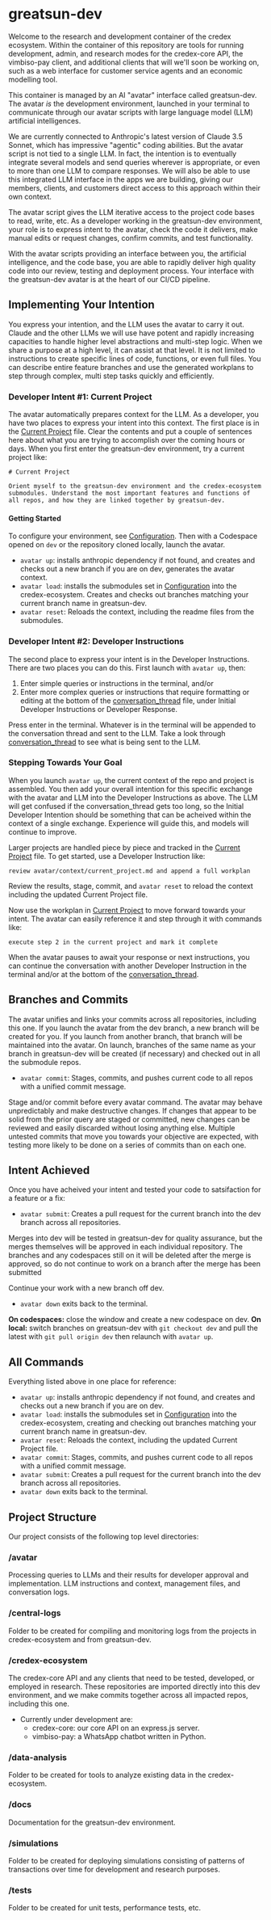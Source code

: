 # greatsun-dev

Welcome to the research and development container of the credex ecosystem. Within the container of this repository are tools for running development, admin, and research modes for the credex-core API, the vimbiso-pay client, and additional clients that will we'll soon be working on, such as a web interface for customer service agents and an economic modelling tool.

This container is managed by an AI "avatar" interface called greatsun-dev. The avatar *is* the development environment, launched in your terminal to communicate through our avatar scripts with large language model (LLM) artificial intelligences.

We are currently connected to Anthropic's latest version of Claude 3.5 Sonnet, which has impressive "agentic" coding abilities. But the avatar script is not tied to a single LLM. In fact, the intention is to eventually integrate several models and send queries wherever is appropriate, or even to more than one LLM to compare responses. We will also be able to use this integrated LLM interface in the apps we are building, giving our members, clients, and customers direct access to this approach within their own context.

The avatar script gives the LLM iterative access to the project code bases to read, write, etc. As a developer working in the greatsun-dev environment, your role is to express intent to the avatar, check the code it delivers, make manual edits or request changes, confirm commits, and test functionality.

With the avatar scripts providing an interface between you, the artificial intelligence, and the code base, you are able to rapidly deliver high quality code into our review, testing and deployment process. Your interface with the greatsun-dev avatar is at the heart of our CI/CD pipeline.

## Implementing Your Intention
You express your intention, and the LLM uses the avatar to carry it out. Claude and the other LLMs we will use have potent and rapidly increasing capacities to handle higher level abstractions and multi-step logic. When we share a purpose at a high level, it can assist at that level. It is not limited to instructions to create specific lines of code, functions, or even full files. You can describe entire feature branches and use the generated workplans to step through complex, multi step tasks quickly and efficiently.

### Developer Intent #1: Current Project
The avatar automatically prepares context for the LLM. As a developer, you have two places to express your intent into this context. The first place is in the [Current Project](avatar/context/current_project.md) file. Clear the contents and put a couple of sentences here about what you are trying to accomplish over the coming hours or days. When you first enter the greatsun-dev environment, try a current project like:
```
# Current Project

Orient myself to the greatsun-dev environment and the credex-ecosystem submodules. Understand the most important features and functions of all repos, and how they are linked together by greatsun-dev.
```

#### Getting Started
To configure your environment, see [Configuration](docs/greatsun-dev_configuration.md). Then with a Codespace opened on `dev` or the repository cloned locally, launch the avatar.
  - `avatar up`: installs anthropic dependency if not found, and creates and checks out a new branch if you are on dev, generates the avatar context.
  - `avatar load`: installs the submodules set in [Configuration](docs/greatsun-dev_configuration.md) into the credex-ecosystem. Creates and checks out branches matching your current branch name in greatsun-dev.
 - `avatar reset`: Reloads the context, including the readme files from the submodules.

### Developer Intent #2: Developer Instructions
The second place to express your intent is in the Developer Instructions. There are two places you can do this. First launch with `avatar up`, then:
  1. Enter simple queries or instructions in the terminal, and/or
  2. Enter more complex queries or instructions that require formatting or editing at the bottom of the [conversation_thread](avatar/context/conversation_thread.txt) file, under Initial Developer Instructions or Developer Response.

Press enter in the terminal. Whatever is in the terminal will be appended to the conversation thread and sent to the LLM. Take a look through [conversation_thread](avatar/context/conversation_thread.txt) to see what is being sent to the LLM.

### Stepping Towards Your Goal
When you launch `avatar up`, the current context of the repo and project is assembled. You then add your overall intention for this specific exchange with the avatar and LLM into the Developer Instructions as above. The LLM will get confused if the conversation_thread gets too long, so the Initial Developer Intention should be something that can be acheived within the context of a single exchange. Experience will guide this, and models will continue to improve.

Larger projects are handled piece by piece and tracked in the [Current Project](avatar/context/current_project.md) file. To get started, use a Developer Instruction like:
```
review avatar/context/current_project.md and append a full workplan
```
Review the results, stage, commit, and `avatar reset` to reload the context including the updated Current Project file.

Now use the workplan in [Current Project](avatar/context/current_project.md) to move forward towards your intent. The avatar can easily reference it and step through it with commands like:
```
execute step 2 in the current project and mark it complete
```

When the avatar pauses to await your response or next instructions, you can continue the conversation with another Developer Instruction in the terminal and/or at the bottom of the [conversation_thread](/workspaces/greatsun-dev/avatar/context/conversation_thread.txt).

## Branches and Commits
The avatar unifies and links your commits across all repositories, including this one. If you launch the avatar from the dev branch, a new branch will be created for you. If you launch from another branch, that branch will be maintained into the avatar. On launch, branches of the same name as your branch in greatsun-dev will be created (if necessary) and checked out in all the submodule repos.

- `avatar commit`: Stages, commits, and pushes current code to all repos with a unified commit message.

Stage and/or commit before every avatar command. The avatar may behave unpredictably and make destructive changes. If changes that appear to be solid from the prior query are staged or committed, new changes can be reviewed and easily discarded without losing anything else. Multiple untested commits that move you towards your objective are expected, with testing more likely to be done on a series of commits than on each one.

## Intent Achieved
Once you have acheived your intent and tested your code to satsifaction for a feature or a fix:
  - `avatar submit`: Creates a pull request for the current branch into the dev branch across all repositories.

Merges into dev will be tested in greatsun-dev for quality assurance, but the merges themselves will be approved in each individual repository. The branches and any codespaces still on it will be deleted after the merge is approved, so do not continue to work on a branch after the merge has been submitted

Continue your work with a new branch off dev.
  - `avatar down` exits back to the terminal.

**On codespaces:** close the window and create a new codespace on dev.
**On local:** switch branches on greatsun-dev with `git checkout dev` and pull the latest with `git pull origin dev` then relaunch with `avatar up`.

## All Commands
Everything listed above in one place for reference:
  - `avatar up`: installs anthropic dependency if not found, and creates and checks out a new branch if you are on dev.
  - `avatar load`: installs the submodules set in [Configuration](docs/greatsun-dev_configuration.md) into the credex-ecosystem, creating and checking out branches matching your current branch name in greatsun-dev.
  - `avatar reset`: Reloads the context, including the updated Current Project file.
  - `avatar commit`: Stages, commits, and pushes current code to all repos with a unified commit message.
  - `avatar submit`: Creates a pull request for the current branch into the dev branch across all repositories.
  - `avatar down` exits back to the terminal.

## Project Structure
Our project consists of the following top level directories:

### /avatar
Processing queries to LLMs and their results for developer approval and implementation. LLM instructions and context, management files, and conversation logs.

### /central-logs
Folder to be created for compiling and monitoring logs from the projects in credex-ecosystem and from greatsun-dev.

### /credex-ecosystem
The credex-core API and any clients that need to be tested, developed, or employed in research. These repositories are imported directly into this dev environment, and we make commits together across all impacted repos, including this one.

- Currently under development are:
  - credex-core: our core API on an express.js server.
  - vimbiso-pay: a WhatsApp chatbot written in Python.

### /data-analysis
Folder to be created for tools to analyze existing data in the credex-ecosystem.

### /docs
Documentation for the greatsun-dev environment.

### /simulations
Folder to be created for deploying simulations consisting of patterns of transactions over time for development and research purposes.

### /tests
Folder to be created for unit tests, performance tests, etc.